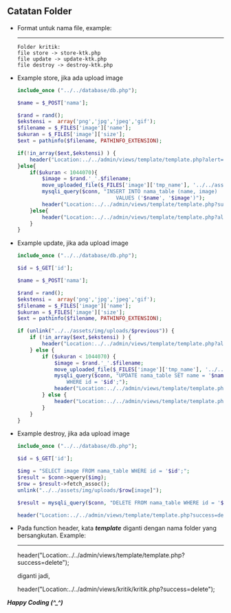 ## Catatan Folder
  - Format untuk nama file, example: 
    
    ---
        Folder kritik: 
        file store -> store-ktk.php
        file update -> update-ktk.php
        file destroy -> destroy-ktk.php

  - Example store, jika ada upload image
    ```php
    include_once ("../../database/db.php");

    $name = $_POST['nama'];

    $rand = rand();
    $ekstensi =  array('png','jpg','jpeg','gif');
    $filename = $_FILES['image']['name'];
    $ukuran = $_FILES['image']['size'];
    $ext = pathinfo($filename, PATHINFO_EXTENSION);
    
    if(!in_array($ext,$ekstensi) ) {
        header("Location:../../admin/views/template/template.php?alert=gagal_ekstensi");
    }else{
        if($ukuran < 1044070){		
            $image = $rand.'_'.$filename;
            move_uploaded_file($_FILES['image']['tmp_name'], '../../assets/img/uploads/'.$rand.'_'.$filename);
            mysqli_query($conn, "INSERT INTO nama_table (name, image) 
                                    VALUES ('$name', '$image')");
            header("Location:../../admin/views/template/template.php?success=create");
        }else{
            header("Location:../../admin/views/template/template.php?alert=gagal_ukuran");
        }
    }
    ```

  - Example update, jika ada upload image
    ```php
    include_once ("../../database/db.php");

    $id = $_GET['id'];

    $name = $_POST['nama'];

    $rand = rand();
    $ekstensi =  array('png','jpg','jpeg','gif');
    $filename = $_FILES['image']['name'];
    $ukuran = $_FILES['image']['size'];
    $ext = pathinfo($filename, PATHINFO_EXTENSION);
    
    if (unlink("../../assets/img/uploads/$previous")) {
        if (!in_array($ext,$ekstensi) ) {
            header("Location:../../admin/views/template/template.php?alert=gagal_ekstensi");
        } else {
            if ($ukuran < 1044070) {		
                $image = $rand.'_'.$filename;
                move_uploaded_file($_FILES['image']['tmp_name'], '../../assets/img/uploads/'.$rand.'_'.$filename);
                mysqli_query($conn, "UPDATE nama_table SET name = '$name', image = '$image'  
                    WHERE id = '$id';");
                header("Location:../../admin/views/template/template.php?success=update");
            } else {
                header("Location:../../admin/views/template/template.php?alert=gagal_ukuran");
            }
        }
    }
    ```

  - Example destroy, jika ada upload image
    ```php
    include_once ("../../database/db.php");

    $id = $_GET['id'];

    $img = "SELECT image FROM nama_table WHERE id = '$id';";
    $result = $conn->query($img);
    $row = $result->fetch_assoc();
    unlink("../../assets/img/uploads/$row[image]");

    $result = mysqli_query($conn, "DELETE FROM nama_table WHERE id = '$id';");

    header("Location:../../admin/views/template/template.php?success=delete");
    ```

  - Pada function header, kata ***template*** diganti dengan nama folder yang bersangkutan. Example:
    
    ---
    header("Location:../../admin/views/template/template.php?success=delete"); 

    diganti jadi, 

    header("Location:../../admin/views/kritik/kritik.php?success=delete");

***Happy Coding (^_^)***